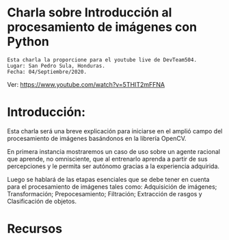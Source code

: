 # Charla sobre Introducción al procesamiento de imágenes con Python

```
Esta charla la proporcione para el youtube live de DevTeam504.
Lugar: San Pedro Sula, Honduras.
Fecha: 04/Septiembre/2020.
```

Ver: https://www.youtube.com/watch?v=5THIT2mFFNA

# Introducción:

Esta charla será una breve explicación para iniciarse en el amplió campo del procesamiento de imágenes basándonos en la librería OpenCV.

En primera instancia mostraremos un caso de uso sobre un agente racional que aprende, no omnisciente, que al entrenarlo aprenda a partir de sus percepciones y le permita ser autónomo gracias a la experiencia adquirida.

Luego se hablará de las etapas esenciales que se debe tener en cuenta para el procesamiento de imágenes tales como: Adquisición de imágenes; Transformación; Prepocesamiento; Filtración; Extracción de rasgos y Clasificación de objetos.

# Recursos
